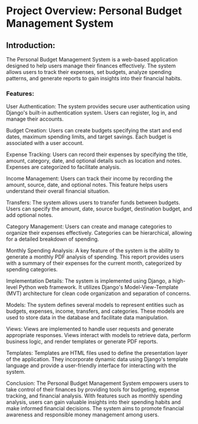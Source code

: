 <h1>Project Overview: Personal Budget Management System</h1>

## Introduction:
The Personal Budget Management System is a web-based application designed to help users manage their finances effectively. The system allows users to track their expenses, set budgets, analyze spending patterns, and generate reports to gain insights into their financial habits.

### Features:

User Authentication: The system provides secure user authentication using Django's built-in authentication system. Users can register, log in, and manage their accounts.

Budget Creation: Users can create budgets specifying the start and end dates, maximum spending limits, and target savings. Each budget is associated with a user account.

Expense Tracking: Users can record their expenses by specifying the title, amount, category, date, and optional details such as location and notes. Expenses are categorized to facilitate analysis.

Income Management: Users can track their income by recording the amount, source, date, and optional notes. This feature helps users understand their overall financial situation.

Transfers: The system allows users to transfer funds between budgets. Users can specify the amount, date, source budget, destination budget, and add optional notes.

Category Management: Users can create and manage categories to organize their expenses effectively. Categories can be hierarchical, allowing for a detailed breakdown of spending.

Monthly Spending Analysis: A key feature of the system is the ability to generate a monthly PDF analysis of spending. This report provides users with a summary of their expenses for the current month, categorized by spending categories.

Implementation Details:
The system is implemented using Django, a high-level Python web framework. It utilizes Django's Model-View-Template (MVT) architecture for clean code organization and separation of concerns.

Models: The system defines several models to represent entities such as budgets, expenses, income, transfers, and categories. These models are used to store data in the database and facilitate data manipulation.

Views: Views are implemented to handle user requests and generate appropriate responses. Views interact with models to retrieve data, perform business logic, and render templates or generate PDF reports.

Templates: Templates are HTML files used to define the presentation layer of the application. They incorporate dynamic data using Django's template language and provide a user-friendly interface for interacting with the system.

Conclusion:
The Personal Budget Management System empowers users to take control of their finances by providing tools for budgeting, expense tracking, and financial analysis. With features such as monthly spending analysis, users can gain valuable insights into their spending habits and make informed financial decisions. The system aims to promote financial awareness and responsible money management among users.
